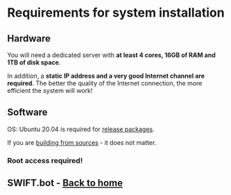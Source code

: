 # Requirements for system installation

## Hardware

You will need a dedicated server with **at least 4 cores, 16GB of RAM and 1TB of disk space**.

In addition, a **static IP address and a very good Internet channel are required**. The better the quality of the Internet connection, the more efficient the system will work!

## Software

OS: Ubuntu 20.04 is required for [release packages]().

If you are [building from sources](build_from_source.md) - it does not matter.

### Root access required!

## SWIFT.bot - [Back to home](HomePage.md)